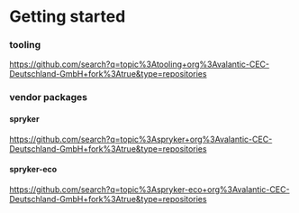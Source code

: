 # Getting started

### tooling
https://github.com/search?q=topic%3Atooling+org%3Avalantic-CEC-Deutschland-GmbH+fork%3Atrue&type=repositories

### vendor packages

#### spryker
https://github.com/search?q=topic%3Aspryker+org%3Avalantic-CEC-Deutschland-GmbH+fork%3Atrue&type=repositories

#### spryker-eco
https://github.com/search?q=topic%3Aspryker-eco+org%3Avalantic-CEC-Deutschland-GmbH+fork%3Atrue&type=repositories
